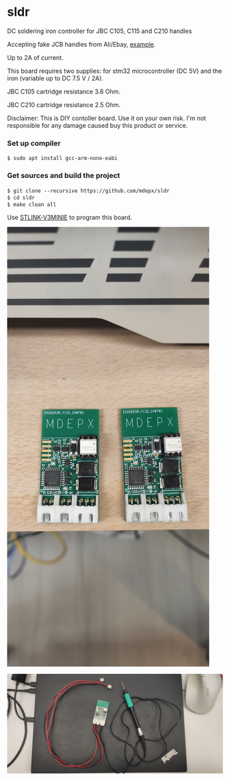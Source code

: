 # sldr

DC soldering iron controller for JBC C105, C115 and C210 handles

Accepting fake JCB handles from Ali/Ebay, [example](https://www.ebay.co.uk/itm/166835161395?var=466499866336).

Up to 2A of current.

This board requires two supplies: for stm32 microcontroller (DC 5V) and the iron (variable up to DC 7.5 V / 2A).

JBC C105 cartridge resistance 3.6 Ohm.

JBC C210 cartridge resistance 2.5 Ohm.

Disclaimer: This is DIY contoller board. Use it on your own risk. I'm not responsible for any damage caused buy this product or service.

### Set up compiler
    $ sudo apt install gcc-arm-none-eabi

### Get sources and build the project
    $ git clone --recursive https://github.com/mdepx/sldr
    $ cd sldr
    $ make clean all

Use [STLINK-V3MINIE](https://www.st.com/en/development-tools/stlink-v3minie.html) to program this board.

![alt text](https://raw.githubusercontent.com/mdepx/sldr/main/images/sldr.jpg)

![alt text](https://raw.githubusercontent.com/mdepx/sldr/main/images/iron.jpg)
